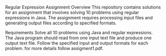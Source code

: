 Regular Expression Assignment
Overview
This repository contains solutions for an assignment that involves solving 10 problems using regular expressions in Java. The assignment requires processing input files and generating output files according to specified formats.

Requirements
Solve all 10 problems using Java and regular expressions.
The Java program should read from one input text file and produce one output text file.
Follow the specified input and output formats for each problem.
for more details follow assigment1.pdf.
